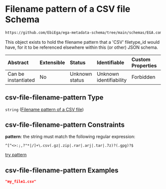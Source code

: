 # Filename pattern of a CSV file Schema

```txt
https://github.com/EbiEga/ega-metadata-schema/tree/main/schemas/EGA.common-definitions.json#/definitions/csv-file-filename-pattern
```

This object exists to hold the filename pattern that a 'CSV' filetype_id would have, for it to be referenced elsewhere within this (or other) JSON schema.

| Abstract            | Extensible | Status         | Identifiable            | Custom Properties | Additional Properties | Access Restrictions | Defined In                                                                                |
| :------------------ | :--------- | :------------- | :---------------------- | :---------------- | :-------------------- | :------------------ | :---------------------------------------------------------------------------------------- |
| Can be instantiated | No         | Unknown status | Unknown identifiability | Forbidden         | Allowed               | none                | [EGA.common-definitions.json*](../out/EGA.common-definitions.json "open original schema") |

## csv-file-filename-pattern Type

`string` ([Filename pattern of a CSV file](ega-2-definitions-filename-pattern-of-a-csv-file.md))

## csv-file-filename-pattern Constraints

**pattern**: the string must match the following regular expression: 

```regexp
^[^<>:;,?"*|/]+\.csv(.gz|.zip|.rar|.arj|.tar|.7z)?(.gpg)?$
```

[try pattern](https://regexr.com/?expression=%5E%5B%5E%3C%3E%3A%3B%2C%3F%22\*%7C%2F%5D%2B%5C.csv\(.gz%7C.zip%7C.rar%7C.arj%7C.tar%7C.7z\)%3F\(.gpg\)%3F%24 "try regular expression with regexr.com")

## csv-file-filename-pattern Examples

```json
"my_file1.csv"
```
